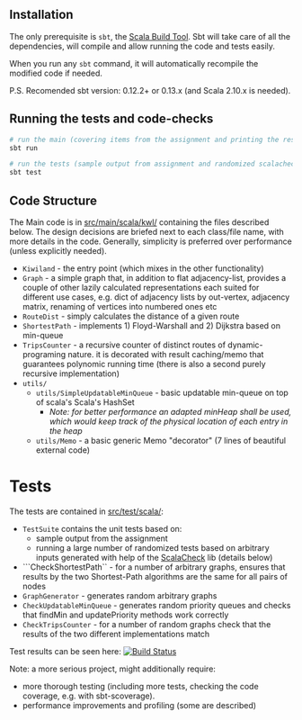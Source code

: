 Installation
----------------------------
The only prerequisite is ```sbt```, the [Scala Build Tool](www.scala-sbt.org). 
Sbt will take care of all the dependencies, will compile and allow running the code and  tests easily. 
  
When you run any ```sbt``` command, it  will automatically recompile the modified code if needed.

P.S. Recomended sbt version: 0.12.2+ or 0.13.x (and Scala 2.10.x is needed).

Running the tests and code-checks
----------------------------
```bash
# run the main (covering items from the assignment and printing the results)
sbt run

# run the tests (sample output from assignment and randomized scalacheck tests)
sbt test
```

Code Structure
----------------------------
The Main code is in [src/main/scala/kwl/](src/main/scala/kwl/) containing the files described below. 
The design decisions are briefed next to each class/file name, with more details in the code.
Generally, simplicity is preferred over performance (unless explicitly needed).

 * ```Kiwiland``` - the entry point (which mixes in the other functionality)
 * ```Graph``` - a simple graph that, in addition to flat adjacency-list, provides a couple of other
  lazily calculated representations each suited for different use cases, e.g. 
  dict of adjacency lists by out-vertex, adjacency matrix, renaming of vertices into numbered ones etc 
 * ```RouteDist``` - simply calculates the distance of a given route
 * ```ShortestPath``` - implements 1) Floyd-Warshall and 2) Dijkstra based on min-queue
 * ```TripsCounter``` - a recursive counter of distinct routes of dynamic-programing nature. 
   it is decorated with result caching/memo that guarantees polynomic running time 
   (there is also a second purely recursive implementation)
 * ```utils/```
   - ```utils/SimpleUpdatableMinQueue``` - basic updatable min-queue on top of scala's Scala's HashSet
     * *Note: for better performance an adapted minHeap shall be used, which would keep track of the physical location of each entry in the heap*
   - ```utils/Memo``` - a basic generic Memo "decorator" (7 lines of beautiful external code)     


Tests
=============================
The tests are contained in [src/test/scala/](src/test/scala/):
 
 * ```TestSuite``` contains the unit tests based on:
     - sample output from the assignment
     - running a large number of randomized tests based on arbitrary inputs generated with help of 
     the [ScalaCheck](www.scalacheck.org) lib (details below)
 * ```CheckShortestPath`` - for a number of arbitrary graphs, ensures that results by the two 
   Shortest-Path algorithms are the same for all pairs of nodes  
 * ```GraphGenerator``` - generates random arbitrary graphs
 * ```CheckUpdatableMinQueue``` - generates random priority queues and checks that findMin and 
   updatePriority methods work correctly
 * ```CheckTripsCounter``` - for a number of random graphs check that the results of the two different implementations match

Test results can be seen here: [![Build Status](https://travis-ci.org/vidma/scala-kiwiland.svg?branch=master)](https://travis-ci.org/vidma/scala-kiwiland)

Note: a more serious project, might additionally require: 
- more thorough testing (including more tests, checking the code coverage, e.g. with sbt-scoverage).
- performance improvements and profiling (some are described) 
